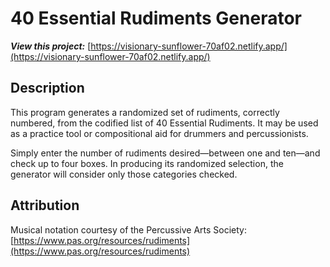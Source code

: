 # 40 Essential Rudiments Generator

**_View this project:_** [https://visionary-sunflower-70af02.netlify.app/](https://visionary-sunflower-70af02.netlify.app/)

## Description

This program generates a randomized set of rudiments, correctly numbered, from the codified list of 40 Essential Rudiments. It may be used as a practice tool or compositional aid for drummers and percussionists.

Simply enter the number of rudiments desired—between one and ten—and check up to four boxes. In producing its randomized selection, the generator will consider only those categories checked.

## Attribution

Musical notation courtesy of the Percussive Arts Society: [https://www.pas.org/resources/rudiments](https://www.pas.org/resources/rudiments)
